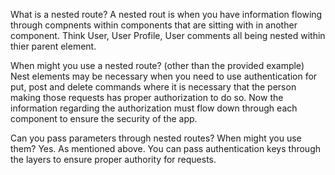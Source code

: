 What is a nested route?
A nested rout is when you have information flowing through compnents within components that are sitting with in another component. Think User, User Profile, User comments all being nested within thier parent element. 

When might you use a nested route? (other than the 
provided example) Nest elements may be necessary when you need to use authentication for put, post and delete commands where it is necessary that the person making those requests has proper authorization to do so. Now the information regarding the authorization must flow down through each component to ensure the security of the app.

Can you pass parameters through nested routes? When might you use them? Yes. As mentioned above. You can pass authentication keys through the layers to ensure proper authority for requests. 

